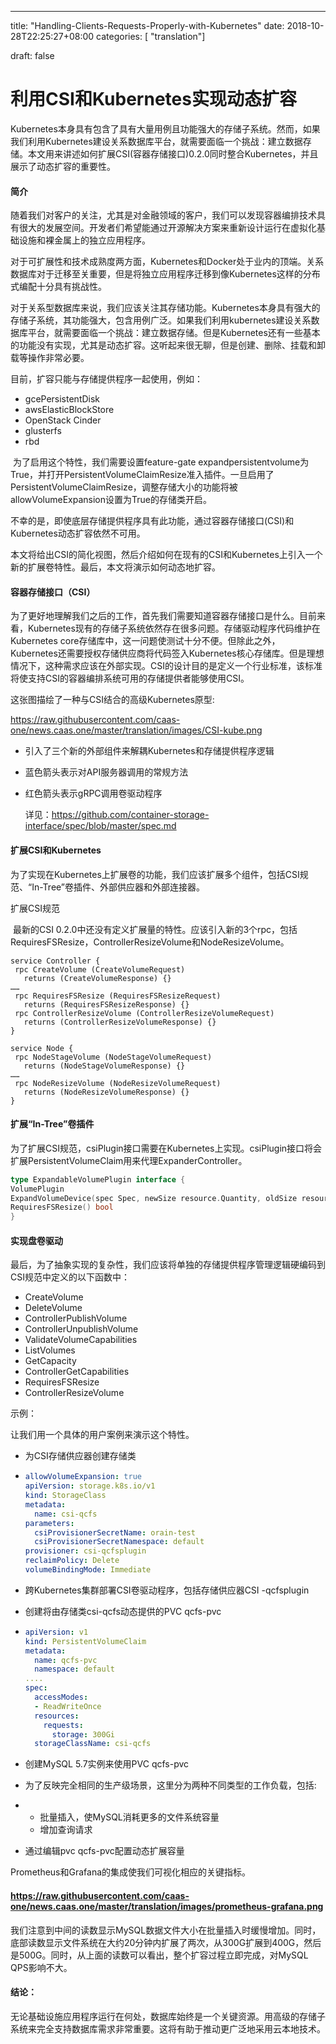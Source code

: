 ---
title: "Handling-Clients-Requests-Properly-with-Kubernetes" 
date: 2018-10-28T22:25:27+08:00
categories: [ "translation"]

draft: false

# 利用CSI和Kubernetes实现动态扩容

​	Kubernetes本身具有包含了具有大量用例且功能强大的存储子系统。然而，如果我们利用Kubernetes建设关系数据库平台，就需要面临一个挑战：建立数据存储。本文用来讲述如何扩展CSI(容器存储接口)0.2.0同时整合Kubernetes，并且展示了动态扩容的重要性。

#### 简介

​	随着我们对客户的关注，尤其是对金融领域的客户，我们可以发现容器编排技术具有很大的发展空间。开发者们希望能通过开源解决方案来重新设计运行在虚拟化基础设施和裸金属上的独立应用程序。

​	对于可扩展性和技术成熟度两方面，Kubernetes和Docker处于业内的顶端。关系数据库对于迁移至关重要，但是将独立应用程序迁移到像Kubernetes这样的分布式编配十分具有挑战性。

​	对于关系型数据库来说，我们应该关注其存储功能。Kubernetes本身具有强大的存储子系统，其功能强大，包含用例广泛。如果我们利用kubernetes建设关系数据库平台，就需要面临一个挑战：建立数据存储。但是Kubernetes还有一些基本的功能没有实现，尤其是动态扩容。这听起来很无聊，但是创建、删除、挂载和卸载等操作非常必要。

目前，扩容只能与存储提供程序一起使用，例如：

- gcePersistentDisk
- awsElasticBlockStore
- OpenStack Cinder
- glusterfs
- rbd

​        为了启用这个特性，我们需要设置feature-gate expandpersistentvolume为True，并打开PersistentVolumeClaimResize准入插件。一旦启用了PersistentVolumeClaimResize，调整存储大小的功能将被allowVolumeExpansion设置为True的存储类开启。

​	不幸的是，即使底层存储提供程序具有此功能，通过容器存储接口(CSI)和Kubernetes动态扩容依然不可用。

​	本文将给出CSI的简化视图，然后介绍如何在现有的CSI和Kubernetes上引入一个新的扩展卷特性。最后，本文将演示如何动态地扩容。

#### 容器存储接口（CSI）

​	为了更好地理解我们之后的工作，首先我们需要知道容器存储接口是什么。目前来看，Kubernetes现有的存储子系统依然存在很多问题。存储驱动程序代码维护在Kubernetes core存储库中，这一问题使测试十分不便。但除此之外，Kubernetes还需要授权存储供应商将代码签入Kubernetes核心存储库。但是理想情况下，这种需求应该在外部实现。CSI的设计目的是定义一个行业标准，该标准将使支持CSI的容器编排系统可用的存储提供者能够使用CSI。

这张图描绘了一种与CSI结合的高级Kubernetes原型:



https://raw.githubusercontent.com/caas-one/news.caas.one/master/translation/images/CSI-kube.png



- 引入了三个新的外部组件来解耦Kubernetes和存储提供程序逻辑
- 蓝色箭头表示对API服务器调用的常规方法
- 红色箭头表示gRPC调用卷驱动程序

   详见：<https://github.com/container-storage-interface/spec/blob/master/spec.md>



#### 扩展CSI和Kubernetes

​	为了实现在Kubernetes上扩展卷的功能，我们应该扩展多个组件，包括CSI规范、“In-Tree”卷插件、外部供应器和外部连接器。

扩展CSI规范

​	最新的CSI 0.2.0中还没有定义扩展量的特性。应该引入新的3个rpc，包括RequiresFSResize，ControllerResizeVolume和NodeResizeVolume。

```
service Controller {
 rpc CreateVolume (CreateVolumeRequest)
   returns (CreateVolumeResponse) {}
……
 rpc RequiresFSResize (RequiresFSResizeRequest)
   returns (RequiresFSResizeResponse) {}
 rpc ControllerResizeVolume (ControllerResizeVolumeRequest)
   returns (ControllerResizeVolumeResponse) {}
}

service Node {
 rpc NodeStageVolume (NodeStageVolumeRequest)
   returns (NodeStageVolumeResponse) {}
……
 rpc NodeResizeVolume (NodeResizeVolumeRequest)
   returns (NodeResizeVolumeResponse) {}
}
```

#### 扩展“In-Tree”卷插件

​	为了扩展CSI规范，csiPlugin接口需要在Kubernetes上实现。csiPlugin接口将会扩展PersistentVolumeClaim用来代理ExpanderController。

```go
type ExpandableVolumePlugin interface {
VolumePlugin
ExpandVolumeDevice(spec Spec, newSize resource.Quantity, oldSize resource.Quantity) (resource.Quantity, error)
RequiresFSResize() bool
}
```

#### 实现盘卷驱动

最后，为了抽象实现的复杂性，我们应该将单独的存储提供程序管理逻辑硬编码到CSI规范中定义的以下函数中：

- CreateVolume
- DeleteVolume
- ControllerPublishVolume
- ControllerUnpublishVolume
- ValidateVolumeCapabilities
- ListVolumes
- GetCapacity
- ControllerGetCapabilities
- RequiresFSResize
- ControllerResizeVolume

示例：

让我们用一个具体的用户案例来演示这个特性。

- 为CSI存储供应器创建存储类

- ```yaml
  allowVolumeExpansion: true
  apiVersion: storage.k8s.io/v1
  kind: StorageClass
  metadata:
    name: csi-qcfs
  parameters:
    csiProvisionerSecretName: orain-test
    csiProvisionerSecretNamespace: default
  provisioner: csi-qcfsplugin
  reclaimPolicy: Delete
  volumeBindingMode: Immediate
  ```

- 跨Kubernetes集群部署CSI卷驱动程序，包括存储供应器CSI -qcfsplugin

- 创建将由存储类csi-qcfs动态提供的PVC qcfs-pvc

- ```yaml
  apiVersion: v1
  kind: PersistentVolumeClaim
  metadata:
    name: qcfs-pvc
    namespace: default
  ....
  spec:
    accessModes:
    - ReadWriteOnce
    resources:
      requests:
        storage: 300Gi
    storageClassName: csi-qcfs
  ```

- 创建MySQL 5.7实例来使用PVC qcfs-pvc

- 为了反映完全相同的生产级场景，这里分为两种不同类型的工作负载，包括:

- - 批量插入，使MySQL消耗更多的文件系统容量
  - 增加查询请求

- 通过编辑pvc qcfs-pvc配置动态扩展容量

 Prometheus和Grafana的集成使我们可视化相应的关键指标。

#### https://raw.githubusercontent.com/caas-one/news.caas.one/master/translation/images/prometheus-grafana.png

​	我们注意到中间的读数显示MySQL数据文件大小在批量插入时缓慢增加。同时，底部读数显示文件系统在大约20分钟内扩展了两次，从300G扩展到400G，然后是500G。同时，从上面的读数可以看出，整个扩容过程立即完成，对MySQL QPS影响不大。

#### 结论：

​	无论基础设施应用程序运行在何处，数据库始终是一个关键资源。用高级的存储子系统来完全支持数据库需求非常重要。这将有助于推动更广泛地采用云本地技术。